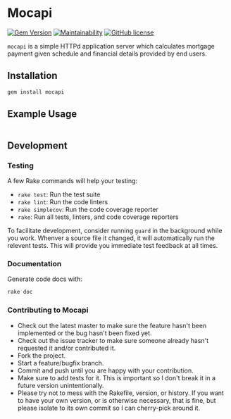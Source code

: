 # Mocapi

[![Gem Version](https://badge.fury.io/rb/mocapi.svg)](https://badge.fury.io/rb/mocapi)
[![Maintainability](https://api.codeclimate.com/v1/badges/e5ff3fe936709bf32593/maintainability)](https://codeclimate.com/github/sangster/mocapi/maintainability)
[![GitHub license](https://img.shields.io/github/license/sangster/mocapi.svg)](https://github.com/sangster/mocapi/blob/master/LICENSE.txt)


`mocapi` is a simple HTTPd application server which calculates mortgage payment
given schedule and financial details provided by end users.

## Installation

```sh
gem install mocapi
```

## Example Usage

```sh
```

## Development

### Testing

A few Rake commands will help your testing:

  - `rake test`: Run the test suite
  - `rake lint`: Run the code linters
  - `rake simplecov`: Run the code coverage reporter
  - `rake`: Run all tests, linters, and code coverage reporters

To facilitate development, consider running `guard` in the background while you
work. Whenver a source file it changed, it will automatically run the relevent
tests. This will provide you immediate test feedback at all times.

### Documentation

Generate code docs with:

```sh
rake doc
```

### Contributing to Mocapi

  * Check out the latest master to make sure the feature hasn't been
    implemented or the bug hasn't been fixed yet.
  * Check out the issue tracker to make sure someone already hasn't requested
    it and/or contributed it.
  * Fork the project.
  * Start a feature/bugfix branch.
  * Commit and push until you are happy with your contribution.
  * Make sure to add tests for it. This is important so I don't break it in a
    future version unintentionally.
  * Please try not to mess with the Rakefile, version, or history. If you want
    to have your own version, or is otherwise necessary, that is fine, but
    please isolate to its own commit so I can cherry-pick around it.
